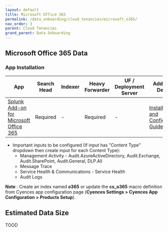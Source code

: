 ```yaml
---
layout: default
title: Microsoft Office 365
permalink: /data_onboarding/cloud_tenancies/microsoft_o365/
nav_order: 3
parent: Cloud Tenancies 
grand_parent: Data Onboarding
---
```


## **Microsoft Office 365 Data**

### App Installation

| App |  Search Head  | Indexer | Heavy Forwarder | UF / Deployment Server | Additional Details |
| ---- | ------ | ------------ | -------------- | -------------------- | ------ |
| [Splunk Add-on for Microsoft Office 365](https://splunkbase.splunk.com/app/4055/) | Required | - | Required | - | [Installation and Configuration Guide](https://docs.splunk.com/Documentation/AddOns/released/MSO365/Installationsteps) |

* Important inputs to be configured (If input has "Content Type" dropdown then create input for each Content Type):
    * Management Activity - Audit.AzureActiveDirectory, Audit.Exchange, Audit.SharePoint, Audit.General, DLP.All
    * Message Trace
    * Service Health & Communications - Service Health
    * Audit Logs

**Note** : Create an index named **o365** or update the **cs_o365** macro definition from Cyences app configuration page (**Cyences Settings > Cyences App Configuration > Products Setup**).


## Estimated Data Size
TOOD